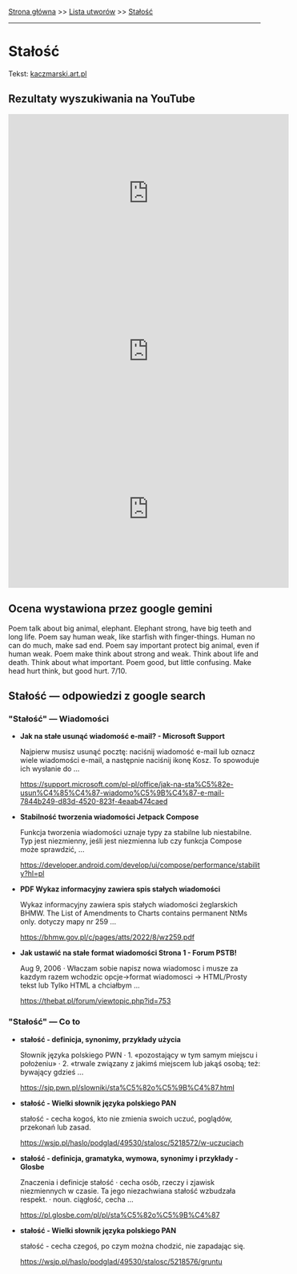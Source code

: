 [Strona główna](../index.md) >> [Lista utworów](../list.md) >> [Stałość](565.md)

---

# Stałość

Tekst: [kaczmarski.art.pl](https://www.kaczmarski.art.pl/tworczosc/wiersze/stalosc/)

## Rezultaty wyszukiwania na YouTube

<iframe width="560" height="315" src="https://www.youtube.com/embed/nPuHrrdMgFA?si=IdontcarewhotheIRSsendsImnotpayingtaxes" title="YouTube video player" frameborder="0" allow="accelerometer; autoplay; clipboard-write; encrypted-media; gyroscope; picture-in-picture; web-share" referrerpolicy="strict-origin-when-cross-origin" allowfullscreen></iframe>

<iframe width="560" height="315" src="https://www.youtube.com/embed/Cb14EgyAyr8?si=IdontcarewhotheIRSsendsImnotpayingtaxes" title="YouTube video player" frameborder="0" allow="accelerometer; autoplay; clipboard-write; encrypted-media; gyroscope; picture-in-picture; web-share" referrerpolicy="strict-origin-when-cross-origin" allowfullscreen></iframe>

<iframe width="560" height="315" src="https://www.youtube.com/embed/8JFJapTbc-E?si=IdontcarewhotheIRSsendsImnotpayingtaxes" title="YouTube video player" frameborder="0" allow="accelerometer; autoplay; clipboard-write; encrypted-media; gyroscope; picture-in-picture; web-share" referrerpolicy="strict-origin-when-cross-origin" allowfullscreen></iframe>

## Ocena wystawiona przez google gemini

Poem talk about big animal, elephant. Elephant strong, have big teeth and long life. Poem say human weak, like starfish with finger-things. Human no can do much, make sad end. Poem say important protect big animal, even if human weak. Poem make think about strong and weak. Think about life and death. Think about what important. Poem good, but little confusing. Make head hurt think, but good hurt. 7/10.


## Stałość — odpowiedzi z google search

### "Stałość" — Wiadomości

- **Jak na stałe usunąć wiadomość e-mail? - Microsoft Support**

    Najpierw musisz usunąć pocztę: naciśnij wiadomość e-mail lub oznacz wiele wiadomości e-mail, a następnie naciśnij ikonę Kosz. To spowoduje ich wysłanie do ... 

   <https://support.microsoft.com/pl-pl/office/jak-na-sta%C5%82e-usun%C4%85%C4%87-wiadomo%C5%9B%C4%87-e-mail-7844b249-d83d-4520-823f-4eaab474caed>
- **Stabilność tworzenia wiadomości  Jetpack Compose**

    Funkcja tworzenia wiadomości uznaje typy za stabilne lub niestabilne. Typ jest niezmienny, jeśli jest niezmienna lub czy funkcja Compose może sprawdzić, ... 

   <https://developer.android.com/develop/ui/compose/performance/stability?hl=pl>
- **PDF Wykaz informacyjny zawiera spis stałych wiadomości**

    Wykaz informacyjny zawiera spis stałych wiadomości żeglarskich BHMW. The List of Amendments to Charts contains permanent NtMs only. dotyczy mapy nr 259 ... 

   <https://bhmw.gov.pl/c/pages/atts/2022/8/wz259.pdf>
- **Jak ustawić na stałe format wiadomości Strona 1 - Forum PSTB!**

    Aug 9, 2006  ·  Właczam sobie napisz nowa wiadomosc i musze za kazdym razem wchodzic opcje->format wiadomosci -> HTML/Prosty tekst lub Tylko HTML a chciałbym ... 

   <https://thebat.pl/forum/viewtopic.php?id=753>

### "Stałość" — Co to

- **stałość - definicja, synonimy, przykłady użycia**

    Słownik języka polskiego PWN · 1. «pozostający w tym samym miejscu i położeniu» · 2. «trwale związany z jakimś miejscem lub jakąś osobą; też: bywający gdzieś ... 

   <https://sjp.pwn.pl/slowniki/sta%C5%82o%C5%9B%C4%87.html>
- **stałość - Wielki słownik języka polskiego PAN**

    stałość - cecha kogoś, kto nie zmienia swoich uczuć, poglądów, przekonań lub zasad. 

   <https://wsjp.pl/haslo/podglad/49530/stalosc/5218572/w-uczuciach>
- **stałość - definicja, gramatyka, wymowa, synonimy i przykłady - Glosbe**

    Znaczenia i definicje stałość · cecha osób, rzeczy i zjawisk niezmiennych w czasie. Ta jego niezachwiana stałość wzbudzała respekt. · noun. ciągłość, cecha ... 

   <https://pl.glosbe.com/pl/pl/sta%C5%82o%C5%9B%C4%87>
- **stałość - Wielki słownik języka polskiego PAN**

    stałość - cecha czegoś, po czym można chodzić, nie zapadając się. 

   <https://wsjp.pl/haslo/podglad/49530/stalosc/5218576/gruntu>

